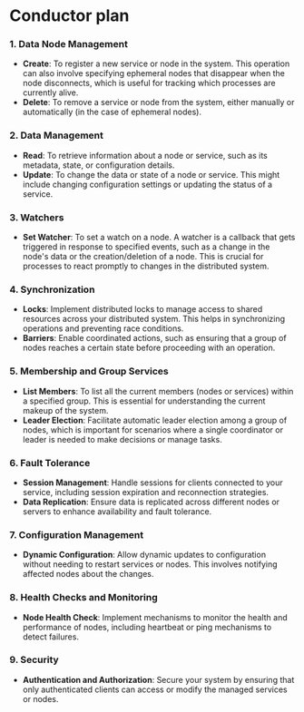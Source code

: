 # Conductor plan

### 1. **Data Node Management**
- **Create**: To register a new service or node in the system. This operation can also involve specifying ephemeral nodes that disappear when the node disconnects, which is useful for tracking which processes are currently alive.
- **Delete**: To remove a service or node from the system, either manually or automatically (in the case of ephemeral nodes).

### 2. **Data Management**
- **Read**: To retrieve information about a node or service, such as its metadata, state, or configuration details.
- **Update**: To change the data or state of a node or service. This might include changing configuration settings or updating the status of a service.

### 3. **Watchers**
- **Set Watcher**: To set a watch on a node. A watcher is a callback that gets triggered in response to specified events, such as a change in the node's data or the creation/deletion of a node. This is crucial for processes to react promptly to changes in the distributed system.

### 4. **Synchronization**
- **Locks**: Implement distributed locks to manage access to shared resources across your distributed system. This helps in synchronizing operations and preventing race conditions.
- **Barriers**: Enable coordinated actions, such as ensuring that a group of nodes reaches a certain state before proceeding with an operation.

### 5. **Membership and Group Services**
- **List Members**: To list all the current members (nodes or services) within a specified group. This is essential for understanding the current makeup of the system.
- **Leader Election**: Facilitate automatic leader election among a group of nodes, which is important for scenarios where a single coordinator or leader is needed to make decisions or manage tasks.

### 6. **Fault Tolerance**
- **Session Management**: Handle sessions for clients connected to your service, including session expiration and reconnection strategies.
- **Data Replication**: Ensure data is replicated across different nodes or servers to enhance availability and fault tolerance.

### 7. **Configuration Management**
- **Dynamic Configuration**: Allow dynamic updates to configuration without needing to restart services or nodes. This involves notifying affected nodes about the changes.

### 8. **Health Checks and Monitoring**
- **Node Health Check**: Implement mechanisms to monitor the health and performance of nodes, including heartbeat or ping mechanisms to detect failures.

### 9. **Security**
- **Authentication and Authorization**: Secure your system by ensuring that only authenticated clients can access or modify the managed services or nodes.
